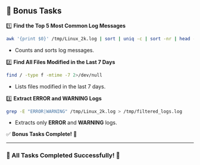 ## **🎯 Bonus Tasks**  

1️⃣ **Find the Top 5 Most Common Log Messages**  
```bash
awk '{print $0}' /tmp/Linux_2k.log | sort | uniq -c | sort -nr | head -5
```
- Counts and sorts log messages.  

2️⃣ **Find All Files Modified in the Last 7 Days**  
```bash
find / -type f -mtime -7 2>/dev/null
```
- Lists files modified in the last 7 days.  

3️⃣ **Extract ERROR and WARNING Logs**  
```bash
grep -E "ERROR|WARNING" /tmp/Linux_2k.log > /tmp/filtered_logs.log
```
- Extracts only **ERROR** and **WARNING** logs.  

✅ **Bonus Tasks Complete!** 🚀  

---

### **🎉 All Tasks Completed Successfully!** 🚀  
